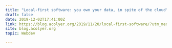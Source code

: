 ```yaml
---
title: "Local-first software: you own your data, in spite of the cloud"
draft: false
date: 2019-12-02T17:41:00Z
link: https://blog.acolyer.org/2019/11/20/local-first-software/?utm_medium=RSS&utm_source=hune
site: blog.acolyer.org
topic: Webdev  

---
```

